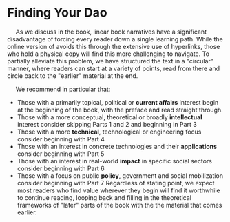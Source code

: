 # Finding Your Dao


&nbsp;&nbsp;&nbsp;&nbsp; As we discuss in the book, linear book narratives have a significant disadvantage of forcing every reader down a single learning path.  While the online version of avoids this through the extensive use of hyperlinks, those who hold a physical copy will find this more challenging to navigate.  To partially alleviate this problem, we have structured the text in a "circular" manner, where readers can start at a variety of points, read from there and circle back to the "earlier" material at the end.

&nbsp;&nbsp;&nbsp;&nbsp; We recommend in particular that:
- Those with a primarily topical, political or **current affairs** interest begin at the beginning of the book, with the preface and read straight through.
- Those with a more conceptual, theoretical or broadly **intellectual** interest consider skipping Parts 1 and 2 and beginning in Part 3 
- Those with a more **technical**, technological or engineering focus consider beginning with Part 4
- Those with an interest in concrete technologies and their **applications** consider beginning with Part 5
- Those with an interest in real-world **impact** in specific social sectors consider beginning with Part 6
- Those with a focus on public **policy**, government and social mobilization consider beginning with Part 7
Regardless of stating point, we expect most readers who find value wherever they begin will find it worthwhile to continue reading, looping back and filling in the theoretical frameworks of "later" parts of the book with the the material that comes earlier.
